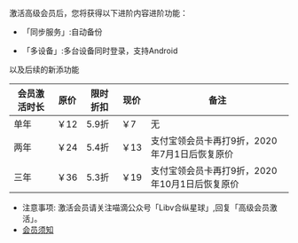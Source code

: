 激活高级会员后，您将获得以下进阶内容进阶功能：

* 「同步服务」:自动备份

* 「多设备」:多台设备同时登录，支持Android

以及后续的新添功能

| 会员激活时长 | 原价 | 限时折扣 | 现价 | 备注 |
| --- | --- | --- | --- | --- |
| 单年 | ￥12 | 5.9折 | ￥7 | 无 |
| 两年 | ￥24 | 5.4折 | ￥13 | 支付宝领会员卡再打9折，2020年7月1日后恢复原价 |
| 三年 | ￥36 | 5.3折 | ￥19 | 支付宝领会员卡再打9折，2020年10月1日后恢复原价 |

* 注意事项:
 激活会员请关注喵滴公众号「Libv合纵星球」,回复「高级会员激活」。
 * [会员须知](https://sunshinesudio.com/senior)
